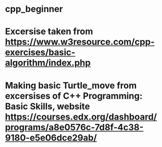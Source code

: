 # cpp_beginner
# Excersise taken from https://www.w3resource.com/cpp-exercises/basic-algorithm/index.php
# Making basic Turtle_move from excersises of C++ Programming: Basic Skills, website https://courses.edx.org/dashboard/programs/a8e0576c-7d8f-4c38-9180-e5e06dce29ab/
